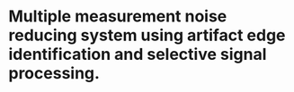 # Multiple measurement noise reducing system using artifact edge identification and selective signal processing.